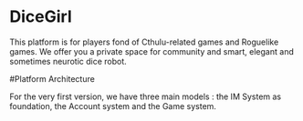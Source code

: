 # DiceGirl

This platform is for players fond of Cthulu-related games and Roguelike games.
We offer you a private space for community and smart, elegant and sometimes neurotic dice robot.


#Platform Architecture

For the very first version, we have three main models : the IM System as foundation, the Account system and the Game system.
